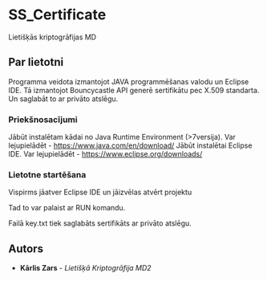 # SS_Certificate
Lietišķās kriptogrāfijas MD

## Par lietotni

Programma veidota izmantojot JAVA programmēšanas valodu un Eclipse IDE. Tā izmantojot Bouncycastle API generē sertifikātu pec X.509 standarta. Un saglabāt to ar privāto atslēgu.

### Priekšnosacījumi

Jābūt instalētam kādai no Java Runtime Environment (>7versija).
Var lejupielādēt - https://www.java.com/en/download/
Jābūt instalētai Eclipse IDE. Var lejupielādēt -  https://www.eclipse.org/downloads/

### Lietotne startēšana

Vispirms jāatver Eclipse IDE un jāizvēlas atvērt projektu

Tad to var palaist ar RUN komandu.

Failā key.txt tiek saglabāts sertifikāts ar privāto atslēgu.

## Autors

* **Kārlis Zars** - *Lietišķā Kriptogrāfija MD2*
